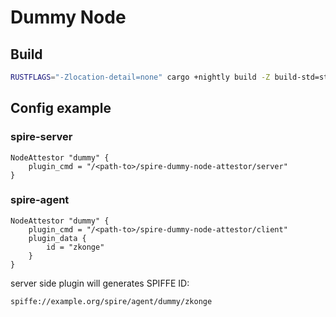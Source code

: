 # Dummy Node

## Build
```bash
RUSTFLAGS="-Zlocation-detail=none" cargo +nightly build -Z build-std=std,panic_abort --target x86_64-unknown-linux-gnu --release
```

## Config example

### spire-server
```hcl
NodeAttestor "dummy" {
    plugin_cmd = "/<path-to>/spire-dummy-node-attestor/server"
}
```

### spire-agent
```hcl
NodeAttestor "dummy" {
    plugin_cmd = "/<path-to>/spire-dummy-node-attestor/client"
    plugin_data {
        id = "zkonge"
    }
}
```

server side plugin will generates SPIFFE ID:
```
spiffe://example.org/spire/agent/dummy/zkonge
```
